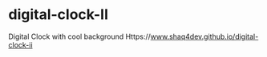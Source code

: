 # digital-clock-II
Digital Clock with cool background
Https://www.shaq4dev.github.io/digital-clock-ii
